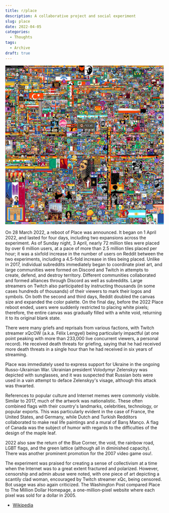 ```yaml
---
title: r/place
description: A collaborative project and social experiment
slug: place
date: 2022-04-05
categories:
  - Thoughts
tags:
  - Archive
draft: true
---
```


![r/place Final Image](/images/44.webp)

On 28 March 2022, a reboot of Place was announced. It began on 1 April 2022, and lasted for four days, including two expansions across the experiment. As of Sunday night, 3 April, nearly 72 million tiles were placed by over 6 million users, at a pace of more than 2.5 million tiles placed per hour; it was a sixfold increase in the number of users on Reddit between the two experiments, including a 4.5-fold increase in tiles being placed. Unlike in 2017, individual subreddits immediately began to coordinate pixel art, and large communities were formed on Discord and Twitch in attempts to create, defend, and destroy territory. Different communities collaborated and formed alliances through Discord as well as subreddits. Large streamers on Twitch also participated by instructing thousands (in some cases hundreds of thousands) of their viewers to mark their logos and symbols. On both the second and third days, Reddit doubled the canvas size and expanded the color palette. On the final day, before the 2022 Place reboot ended, users were suddenly restricted to placing white pixels; therefore, the entire canvas was gradually filled with a white void, returning it to its original blank state.

There were many griefs and reprisals from various factions, with Twitch streamer xQcOW (a.k.a. Félix Lengyel) being particularly impactful (at one point peaking with more than 233,000 live concurrent viewers, a personal record). He received death threats for griefing, saying that he had received more death threats in a single hour than he had received in six years of streaming.

Place was immediately used to express support for Ukraine in the ongoing Russo-Ukrainian War. Ukrainian president Volodymyr Zelenskyy was depicted with sunglasses, and it was suspected that Russian bots were used in a vain attempt to deface Zelenskyy's visage, although this attack was thwarted.

References to popular culture and Internet memes were commonly visible. Similar to 2017, much of the artwork was nationalistic. These often combined flags with their country's landmarks, celebrities, technology, or popular exports. This was particularly evident in the case of France, the United States, and Germany, while Dutch and Turkish Redditors collaborated to make real life paintings and a mural of Barış Manço. A flag of Canada was the subject of humor with regards to the difficulties of the design of the maple leaf.

2022 also saw the return of the Blue Corner, the void, the rainbow road, LGBT flags, and the green lattice (although all in diminished capacity). There was another prominent promotion for the 2007 video game osu!.

The experiment was praised for creating a sense of collectivism at a time when the Internet was to a great extent fractured and polarized. However, censorship and admin abuse were noted, with one piece of art depicting a scantily clad woman, encouraged by Twitch streamer xQc, being censored. Bot usage was also again criticized. The Washington Post compared Place to The Million Dollar Homepage, a one-million-pixel website where each pixel was sold for a dollar in 2005.

- [Wikipedia](<https://en.wikipedia.org/wiki/Place_(Reddit)>)
